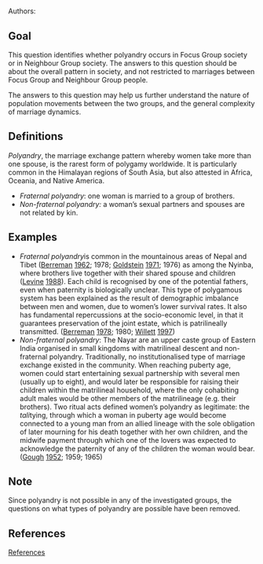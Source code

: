 # [](ContributionTable?__template__=property.md&property=name#cldf:D1_DEM29)

Authors: [](ContributionTable?__template__=property.md&property=contributor#cldf:D1_DEM29)

## Goal

This question identifies whether polyandry occurs in Focus Group society or in Neighbour Group society. The answers to this question should be about the overall pattern in society, and not restricted to marriages between Focus Group and Neighbour Group people.

The answers to this question may help us further understand the nature of population movements between the two groups, and the general complexity of marriage dynamics.


## Definitions

*Polyandry*, the marriage exchange pattern whereby women take more than one spouse, is the rarest form of polygamy worldwide. It is particularly common in the Himalayan regions of South Asia, but also attested in Africa, Oceania, and Native America.

- *Fraternal polyandry*: one woman is married to a group of brothers.
- *Non-fraternal polyandry:* a woman’s sexual partners and spouses are not related by kin.

## Examples

- *Fraternal polyandry*is common in the mountainous areas of Nepal and Tibet ([Berreman](sources.bib?ref&with_internal_ref_link&keep_label#cldf:Berreman1962) [1962](sources.bib?ref&with_internal_ref_link&keep_label#cldf:Berreman1962); 1978; [Goldstein](sources.bib?ref&with_internal_ref_link&keep_label#cldf:Goldstein1971) [1971](sources.bib?ref&with_internal_ref_link&keep_label#cldf:Goldstein1971); 1976) as among the Nyinba, where brothers live together with their shared spouse and children ([Levine](sources.bib?ref&with_internal_ref_link&keep_label#cldf:Levine1988) [1988](sources.bib?ref&with_internal_ref_link&keep_label#cldf:Levine1988)). Each child is recognised by one of the potential fathers, even when paternity is biologically unclear. This type of polygamous system has been explained as the result of demographic imbalance between men and women, due to women’s lower survival rates. It also has fundamental repercussions at the socio-economic level, in that it guarantees preservation of the joint estate, which is patrilineally transmitted. ([Berreman](sources.bib?ref&with_internal_ref_link&keep_label#cldf:Berreman1978) [1978](sources.bib?ref&with_internal_ref_link&keep_label#cldf:Berreman1978); 1980; [Willett](sources.bib?ref&with_internal_ref_link&keep_label#cldf:Willett1997) [1997](sources.bib?ref&with_internal_ref_link&keep_label#cldf:Willett1997))
- *Non-fraternal polyandry*: The Nayar are an upper caste group of Eastern India organised in small kingdoms with matrilineal descent and non-fraternal polyandry. Traditionally, no institutionalised type of marriage exchange existed in the community. When reaching puberty age, women could start entertaining sexual partnership with several men (usually up to eight), and would later be responsible for raising their children within the matrilineal household, where the only cohabiting adult males would be other members of the matrilineage (e.g. their brothers). Two ritual acts defined women’s polyandry as legitimate: the *tali*tying, through which a woman in puberty age would become connected to a young man from an allied lineage with the sole obligation of later mourning for his death together with her own children, and the midwife payment through which one of the lovers was expected to acknowledge the paternity of any of the children the woman would bear. ([Gough](sources.bib?ref&with_internal_ref_link&keep_label#cldf:Gough1952) [1952](sources.bib?ref&with_internal_ref_link&keep_label#cldf:Gough1952); 1959; 1965)

## Note

Since polyandry is not possible in any of the investigated groups, the questions on what types of polyandry are possible have been removed.

## References

[References](Source?cited_only&with_link#cldf:__all__)